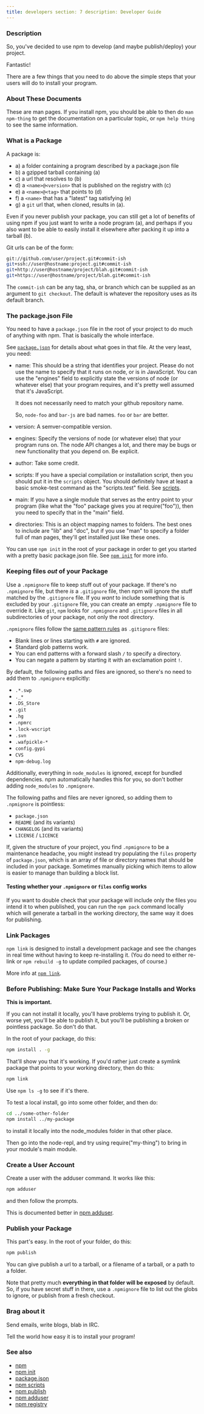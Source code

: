 ```yaml
---
title: developers section: 7 description: Developer Guide
---
```


### Description

So, you've decided to use npm to develop (and maybe publish/deploy)
your project.

Fantastic!

There are a few things that you need to do above the simple steps that your users will do to install your program.

### About These Documents

These are man pages. If you install npm, you should be able to then do `man npm-thing` to get the documentation on a
particular topic, or `npm help thing` to see the same information.

### What is a Package

A package is:

* a) a folder containing a program described by a package.json file
* b) a gzipped tarball containing (a)
* c) a url that resolves to (b)
* d) a `<name>@<version>` that is published on the registry with (c)
* e) a `<name>@<tag>` that points to (d)
* f) a `<name>` that has a "latest" tag satisfying (e)
* g) a `git` url that, when cloned, results in (a).

Even if you never publish your package, you can still get a lot of benefits of using npm if you just want to write a
node program (a), and perhaps if you also want to be able to easily install it elsewhere after packing it up into a
tarball (b).

Git urls can be of the form:

```bash
git://github.com/user/project.git#commit-ish
git+ssh://user@hostname:project.git#commit-ish
git+http://user@hostname/project/blah.git#commit-ish
git+https://user@hostname/project/blah.git#commit-ish
```

The `commit-ish` can be any tag, sha, or branch which can be supplied as an argument to `git checkout`. The default is
whatever the repository uses as its default branch.

### The package.json File

You need to have a `package.json` file in the root of your project to do much of anything with npm. That is basically
the whole interface.

See [`package.json`](/configuring-npm/package-json) for details about what goes in that file. At the very least, you
need:

* name: This should be a string that identifies your project. Please do not use the name to specify that it runs on
  node, or is in JavaScript. You can use the "engines" field to explicitly state the versions of node
  (or whatever else) that your program requires, and it's pretty well assumed that it's JavaScript.

  It does not necessarily need to match your github repository name.

  So, `node-foo` and `bar-js` are bad names.  `foo` or `bar` are better.

* version: A semver-compatible version.

* engines: Specify the versions of node (or whatever else) that your program runs on. The node API changes a lot, and
  there may be bugs or new functionality that you depend on. Be explicit.

* author: Take some credit.

* scripts: If you have a special compilation or installation script, then you should put it in the `scripts` object. You
  should definitely have at least a basic smoke-test command as the "scripts.test" field. See
  [scripts](/using-npm/scripts).

* main: If you have a single module that serves as the entry point to your program (like what the "foo" package gives
  you at require("foo")), then you need to specify that in the "main" field.

* directories: This is an object mapping names to folders. The best ones to include are "lib" and "doc", but if you
  use "man" to specify a folder full of man pages, they'll get installed just like these ones.

You can use `npm init` in the root of your package in order to get you started with a pretty basic package.json file.
See [`npm init`](/commands/npm-init) for more info.

### Keeping files *out* of your Package

Use a `.npmignore` file to keep stuff out of your package. If there's no
`.npmignore` file, but there *is* a `.gitignore` file, then npm will ignore the stuff matched by the `.gitignore` file.
If you *want* to include something that is excluded by your `.gitignore` file, you can create an empty `.npmignore` file
to override it. Like `git`, `npm` looks for
`.npmignore` and `.gitignore` files in all subdirectories of your package, not only the root directory.

`.npmignore` files follow
the [same pattern rules](https://git-scm.com/book/en/v2/Git-Basics-Recording-Changes-to-the-Repository#_ignoring)
as `.gitignore` files:

* Blank lines or lines starting with `#` are ignored.
* Standard glob patterns work.
* You can end patterns with a forward slash `/` to specify a directory.
* You can negate a pattern by starting it with an exclamation point `!`.

By default, the following paths and files are ignored, so there's no need to add them to `.npmignore` explicitly:

* `.*.swp`
* `._*`
* `.DS_Store`
* `.git`
* `.hg`
* `.npmrc`
* `.lock-wscript`
* `.svn`
* `.wafpickle-*`
* `config.gypi`
* `CVS`
* `npm-debug.log`

Additionally, everything in `node_modules` is ignored, except for bundled dependencies. npm automatically handles this
for you, so don't bother adding `node_modules` to `.npmignore`.

The following paths and files are never ignored, so adding them to
`.npmignore` is pointless:

* `package.json`
* `README` (and its variants)
* `CHANGELOG` (and its variants)
* `LICENSE` / `LICENCE`

If, given the structure of your project, you find `.npmignore` to be a maintenance headache, you might instead try
populating the `files`
property of `package.json`, which is an array of file or directory names that should be included in your package.
Sometimes manually picking which items to allow is easier to manage than building a block list.

#### Testing whether your `.npmignore` or `files` config works

If you want to double check that your package will include only the files you intend it to when published, you can run
the `npm pack` command locally which will generate a tarball in the working directory, the same way it does for
publishing.

### Link Packages

`npm link` is designed to install a development package and see the changes in real time without having to keep
re-installing it.  (You do need to either re-link or `npm rebuild -g` to update compiled packages, of course.)

More info at [`npm link`](/commands/npm-link).

### Before Publishing: Make Sure Your Package Installs and Works

**This is important.**

If you can not install it locally, you'll have problems trying to publish it. Or, worse yet, you'll be able to publish
it, but you'll be publishing a broken or pointless package. So don't do that.

In the root of your package, do this:

```bash
npm install . -g
```

That'll show you that it's working. If you'd rather just create a symlink package that points to your working directory,
then do this:

```bash
npm link
```

Use `npm ls -g` to see if it's there.

To test a local install, go into some other folder, and then do:

```bash
cd ../some-other-folder
npm install ../my-package
```

to install it locally into the node_modules folder in that other place.

Then go into the node-repl, and try using require("my-thing") to bring in your module's main module.

### Create a User Account

Create a user with the adduser command. It works like this:

```bash
npm adduser
```

and then follow the prompts.

This is documented better in [npm adduser](/commands/npm-adduser).

### Publish your Package

This part's easy. In the root of your folder, do this:

```bash
npm publish
```

You can give publish a url to a tarball, or a filename of a tarball, or a path to a folder.

Note that pretty much **everything in that folder will be exposed**
by default. So, if you have secret stuff in there, use a
`.npmignore` file to list out the globs to ignore, or publish from a fresh checkout.

### Brag about it

Send emails, write blogs, blab in IRC.

Tell the world how easy it is to install your program!

### See also

* [npm](/commands/npm)
* [npm init](/commands/npm-init)
* [package.json](/configuring-npm/package-json)
* [npm scripts](/using-npm/scripts)
* [npm publish](/commands/npm-publish)
* [npm adduser](/commands/npm-adduser)
* [npm registry](/using-npm/registry)
